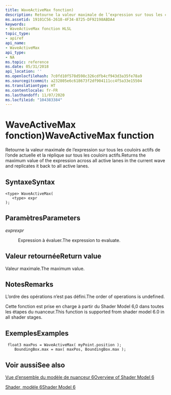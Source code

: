 ```yaml
---
title: WaveActiveMax fonction)
description: Retourne la valeur maximale de l’expression sur tous les couloirs actifs de l’onde actuelle et la réplique sur tous les couloirs actifs.
ms.assetid: 19101C56-2618-4F34-8725-DF92198ABDA4
keywords:
- WaveActiveMax fonction HLSL
topic_type:
- apiref
api_name:
- WaveActiveMax
api_type:
- NA
ms.topic: reference
ms.date: 05/31/2018
api_location: ''
ms.openlocfilehash: 7c0fd10f578d598c326cdfb4cf943d3a35fe78a9
ms.sourcegitcommit: a232805e6c618673f2df904111cc4f5a33e15504
ms.translationtype: HT
ms.contentlocale: fr-FR
ms.lasthandoff: 11/07/2020
ms.locfileid: "104383384"
---
```

# <a name="waveactivemax-function"></a><span data-ttu-id="511fa-104">WaveActiveMax fonction)</span><span class="sxs-lookup"><span data-stu-id="511fa-104">WaveActiveMax function</span></span>

<span data-ttu-id="511fa-105">Retourne la valeur maximale de l’expression sur tous les couloirs actifs de l’onde actuelle et la réplique sur tous les couloirs actifs.</span><span class="sxs-lookup"><span data-stu-id="511fa-105">Returns the maximum value of the expression across all active lanes in the current wave and replicates it back to all active lanes.</span></span>

## <a name="syntax"></a><span data-ttu-id="511fa-106">Syntaxe</span><span class="sxs-lookup"><span data-stu-id="511fa-106">Syntax</span></span>

``` syntax
<type> WaveActiveMax(
   <type> expr
);
```

## <a name="parameters"></a><span data-ttu-id="511fa-107">Paramètres</span><span class="sxs-lookup"><span data-stu-id="511fa-107">Parameters</span></span>

<dl> <dt>

<span data-ttu-id="511fa-108">*expr*</span><span class="sxs-lookup"><span data-stu-id="511fa-108">*expr*</span></span> 
</dt> <dd>

<span data-ttu-id="511fa-109">Expression à évaluer.</span><span class="sxs-lookup"><span data-stu-id="511fa-109">The expression to evaluate.</span></span>

</dd> </dl>

## <a name="return-value"></a><span data-ttu-id="511fa-110">Valeur retournée</span><span class="sxs-lookup"><span data-stu-id="511fa-110">Return value</span></span>

<span data-ttu-id="511fa-111">Valeur maximale.</span><span class="sxs-lookup"><span data-stu-id="511fa-111">The maximum value.</span></span>

## <a name="remarks"></a><span data-ttu-id="511fa-112">Notes</span><span class="sxs-lookup"><span data-stu-id="511fa-112">Remarks</span></span>

<span data-ttu-id="511fa-113">L’ordre des opérations n’est pas défini.</span><span class="sxs-lookup"><span data-stu-id="511fa-113">The order of operations is undefined.</span></span>

<span data-ttu-id="511fa-114">Cette fonction est prise en charge à partir du Shader Model 6,0 dans toutes les étapes du nuanceur.</span><span class="sxs-lookup"><span data-stu-id="511fa-114">This function is supported from shader model 6.0 in all shader stages.</span></span> 



 

## <a name="examples"></a><span data-ttu-id="511fa-115">Exemples</span><span class="sxs-lookup"><span data-stu-id="511fa-115">Examples</span></span>

``` syntax
 float3 maxPos = WaveActiveMax( myPoint.position );
    BoundingBox.max = max( maxPos, BoundingBox.max );
```

## <a name="see-also"></a><span data-ttu-id="511fa-116">Voir aussi</span><span class="sxs-lookup"><span data-stu-id="511fa-116">See also</span></span>

<dl> <dt>

[<span data-ttu-id="511fa-117">Vue d’ensemble du modèle de nuanceur 6</span><span class="sxs-lookup"><span data-stu-id="511fa-117">Overview of Shader Model 6</span></span>](hlsl-shader-model-6-0-features-for-direct3d-12.md)
</dt> <dt>

[<span data-ttu-id="511fa-118">Shader, modèle 6</span><span class="sxs-lookup"><span data-stu-id="511fa-118">Shader Model 6</span></span>](shader-model-6-0.md)
</dt> </dl>

 

 




